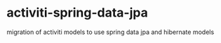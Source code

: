 # activiti-spring-data-jpa
migration of activiti models to use spring data jpa and hibernate models
